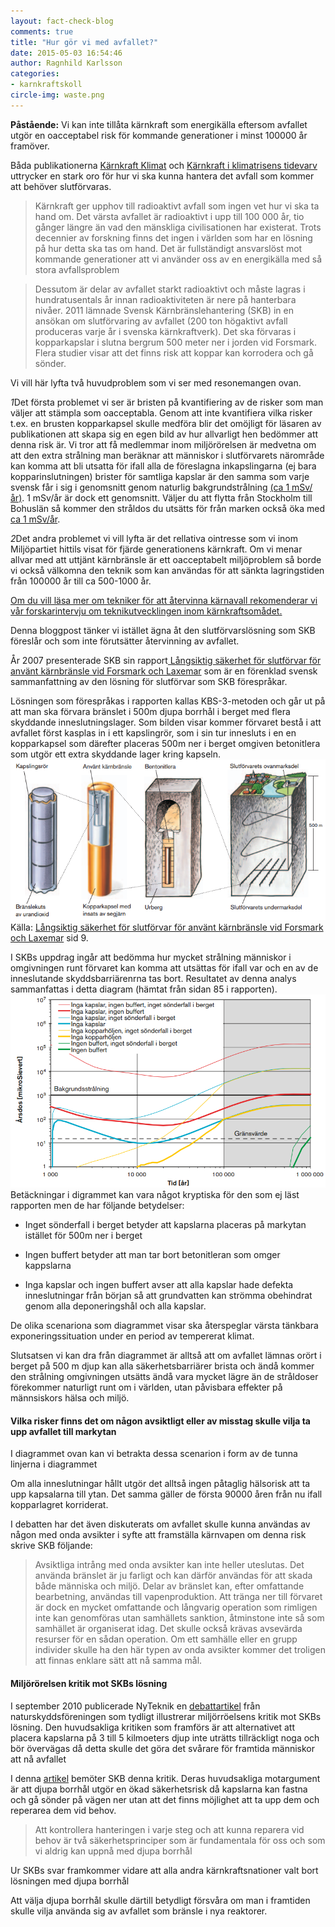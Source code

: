 ```yaml
---
layout: fact-check-blog
comments: true
title: "Hur gör vi med avfallet?"
date: 2015-05-03 16:54:46
author: Ragnhild Karlsson
categories:
- karnkraftskoll
circle-img: waste.png
---
```


<b>Påstående:</b> Vi kan inte tillåta kärnkraft som energikälla eftersom avfallet utgör en oacceptabel risk för kommande generationer i minst 100000 år framöver.

Båda publikationerna <a href="/assets/files/karnkraft_klimat.pdf">Kärnkraft Klimat</a> och <a href="/assets/files/mp_arg_kärnkraft.pdf">Kärnkraft i klimatrisens tidevarv</a> uttrycker en stark oro för hur vi ska kunna hantera det avfall som kommer att behöver slutförvaras.

<blockquote>Kärnkraft ger upphov till radioaktivt avfall som ingen vet hur vi ska ta hand om. Det värsta avfallet är radioaktivt i upp till 100 000 år, tio gånger längre än vad den mänskliga civilisationen har existerat. Trots decennier av forskning finns det ingen i
världen som har en lösning på hur detta ska tas om hand. Det är fullständigt ansvarslöst mot kommande generationer att vi använder oss av en energikälla med så stora avfallsproblem
</blockquote>
<blockquote>Dessutom är delar av avfallet starkt radioaktivt och måste lagras i hundratusentals år innan radioaktiviteten är nere på hanterbara nivåer. 2011 lämnade Svensk Kärnbränslehantering (SKB) in en ansökan om slutförvaring av avfallet (200 ton högaktivt avfall
produceras varje år i svenska kärnkraftverk). Det ska förvaras i kopparkapslar i slutna bergrum 500 meter ner i jorden vid
Forsmark. Flera studier visar att det finns risk att koppar kan korrodera och gå sönder.
</blockquote>

Vi vill här lyfta två huvudproblem som vi ser med resonemangen ovan. 

<span class="fa-stack fa-lg chapter-icon waste-square"><i class="fa fa-square fa-stack-2x"></i><i class="fa fa-stack-1x fa-inverse">1</i></span>Det första problemet vi ser är bristen på kvantifiering av de risker som man väljer att stämpla som oacceptabla. Genom att inte kvantifiera vilka risker t.ex. en brusten kopparkapsel skulle medföra blir det omöjligt för läsaren av publikationen att skapa sig en egen bild av hur allvarligt hen bedömmer att denna risk är. Vi tror att få medlemmar inom miljörörelsen är medvetna om att den extra strålning man beräknar att människor i slutförvarets närområde kan komma att bli utsatta för ifall alla de föreslagna inkapslingarna (ej bara kopparinslutningen) brister för samtliga kapslar är den samma som varje svensk får i sig i genomsnitt genom naturlig bakgrundstrålning <a href="https://sv.wikipedia.org/wiki/Bakgrundsstr%C3%A5lning">(ca 1 mSv/år)</a>. 1 mSv/år är dock ett genomsnitt. Väljer du att flytta från Stockholm till Bohuslän så kommer den stråldos du utsätts för från marken också öka med <a href="http://www.analys.se/lankar/Bakgrunder/1993/Bkg%201-93.pdf">ca 1 mSv/år</a>.

<span class="fa-stack fa-lg chapter-icon waste-square"><i class="fa fa-square fa-stack-2x"></i><i class="fa fa-stack-1x fa-inverse">2</i></span>Det andra problemet vi vill lyfta är det rellativa ointresse som vi inom Miljöpartiet hittils visat för fjärde generationens kärnkraft. Om vi menar allvar med att uttjänt kärnbränsle är ett oacceptabelt miljöproblem så borde vi också välkomna den teknik som kan användas för att sänkta lagringstiden från 100000 år till ca 500-1000 år.

<a href="/tech/"><i class="fa fa-arrow-circle-o-right read-more-arrow"></i> Om du vill läsa mer om tekniker för att återvinna kärnavall rekomenderar vi vår forskarintervju om teknikutvecklingen inom kärnkraftsomådet.</a>

Denna bloggpost tänker vi istället ägna åt den slutförvarslösning som SKB föreslår och som inte förutsätter återvinning av avfallet.

År 2007 presenterade SKB sin rapport<a href="/assets/files/skb_rapport.pdf"> Långsiktig säkerhet för slutförvar
för använt kärnbränsle vid Forsmark och Laxemar</a> som är en förenklad svensk sammanfattning av den lösning för slutförvar som SKB förespråkar.

Lösningen som förespråkas i rapporten kallas KBS-3-metoden och går ut på att man ska förvara bränslet i 500m djupa borrhål i berget med flera skyddande inneslutningslager. Som bilden visar kommer förvaret bestå i att avfallet först kasplas in i ett kapslingrör, som i sin tur innesluts i en en kopparkapsel som därefter placeras 500m ner i berget omgiven betonitlera som utgör ett extra skyddande lager kring kapseln. 
<img class="img-responsive blog-img" src="/assets/img/fact-check/kbs3_lager.png">
Källa: <a href="/assets/files/skb_rapport.pdf">Långsiktig säkerhet för slutförvar
för använt kärnbränsle vid Forsmark och Laxemar</a> sid 9.

I SKBs uppdrag ingår att bedömma hur mycket strålning människor i omgivningen runt förvaret kan komma att utsättas för ifall var och en av de inneslutande skyddsbarriärenrna tas bort. Resultatet av denna analys sammanfattas i detta diagram (hämtat från sidan 85 i rapporten).
<img class="img-responsive blog-img" src="/assets/img/fact-check/kbs3_diagram_lager.png">
Betäckningar i digrammet kan vara något kryptiska för den som ej läst rapporten men de har följande betydelser:
<ul>
<li><p>Inget sönderfall i berget betyder att kapslarna placeras på markytan istället för 500m ner i berget</p></li>
<li><p>Ingen buffert betyder att man tar bort betonitleran som omger kappslarna<p></li>
<li><p>Inga kapslar och ingen buffert avser att alla kapslar hade defekta inneslutningar från början så att grundvatten kan strömma obehindrat genom alla deponeringshål och alla kapslar.</p></li>
</ul>
<p>De olika scenariona som diagrammet visar ska återspeglar värsta tänkbara exponeringssituation under en period av tempererat
klimat.</p>
<p>Slutsatsen vi kan dra från diagrammet är alltså att om avfallet lämnas orört i berget på 500 m djup kan alla säkerhetsbarriärer brista och ändå kommer den strålning omgivningen utsätts ändå vara mycket lägre än de stråldoser förekommer naturligt runt om i världen, utan påvisbara effekter på männsiskors hälsa och miljö.</p>
<h4>Vilka risker finns det om någon avsiktligt eller av misstag skulle vilja ta upp avfallet till markytan</h4>
<p>I diagrammet ovan kan vi betrakta dessa scenarion i form av de tunna linjerna i diagrammet</p>
<p>Om alla inneslutningar hållt utgör det alltså ingen påtaglig hälsorisk att ta upp kapsalarna till ytan. Det samma gäller de första 90000 åren från nu ifall kopparlagret korriderat.</p>
<p>I debatten har det även diskuterats om avfallet skulle kunna användas av någon med onda avsikter i syfte att framställa kärnvapen om denna risk skrive SKB följande:</p>
<blockquote>
Avsiktliga intrång med onda avsikter kan inte heller uteslutas. Det använda bränslet är ju farligt
och kan därför användas för att skada både människa och miljö. Delar av bränslet kan, efter
omfattande bearbetning, användas till vapenproduktion. Att tränga ner till förvaret är dock en
mycket omfattande och långvarig operation som rimligen inte kan genomföras utan samhällets
sanktion, åtminstone inte så som samhället är organiserat idag. Det skulle också krävas
avsevärda resurser för en sådan operation. Om ett samhälle eller en grupp individer skulle ha
den här typen av onda avsikter kommer det troligen att finnas enklare sätt att nå samma mål.
</blockquote>
<h4>Miljörörelsen kritik mot SKBs lösning</h4>
<p>I september 2010 publicerade NyTeknik en <a href="http://www.nyteknik.se/asikter/debatt/article2470024.ece">debattartikel</a> från naturskyddsföreningen som tydligt illustrerar miljörröelsens kritik mot SKBs lösning. Den huvudsakliga kritiken som framförs är att alternativet att placera kapslarna på 3 till 5 kilmoeters djup inte uträtts tillräckligt noga och bör övervägas då detta skulle det göra det svårare för framtida människor att nå avfallet</p>
<p> I denna <a href="http://www.nyteknik.se/nyheter/energi_miljo/karnkraft/article264679.ece">artikel</a> bemöter SKB denna kritik. Deras huvudsakliga motargument är att djupa borrhål utgör en ökad säkerhetsrisk då kapslarna kan fastna och gå sönder på vägen ner utan att det finns möjlighet att ta upp dem och reperarea dem vid behov.
<blockquote> Att kontrollera hanteringen i varje steg och att kunna reparera vid behov är två säkerhetsprinciper som är fundamentala för oss och som vi aldrig kan uppnå med djupa borrhål</blockquote>
<p>Ur SKBs svar framkommer vidare att alla andra kärnkraftsnationer valt bort lösningen med djupa borrhål</p>
<p>Att välja djupa borrhål skulle därtill betydligt försvåra om man i framtiden skulle vilja använda sig av avfallet som bränsle i nya reaktorer.</p>
<!-- <p>Tillsammans tycker vi detta är tugnt vägande skäl till att ifrågasätta om det är rätt prioriterade myndighetspengar att kräva utredning av en metod som har så här många nackdelar.</p><p>Vi vill slutligen igen väcka en reflektion kring det underliga i att vi inom miljörörelsen idag, å ena sidan uttrycker mycket stark oro inför just att framtida ovetandes generation inte ska låta avfallet stanna i slutförvaret, men å andra sidan utan vidare diskussion har avfärdat <a href="/tech/">tekninken</a> som kan sänka lagringstiden till 500-1000 år</p> -->

